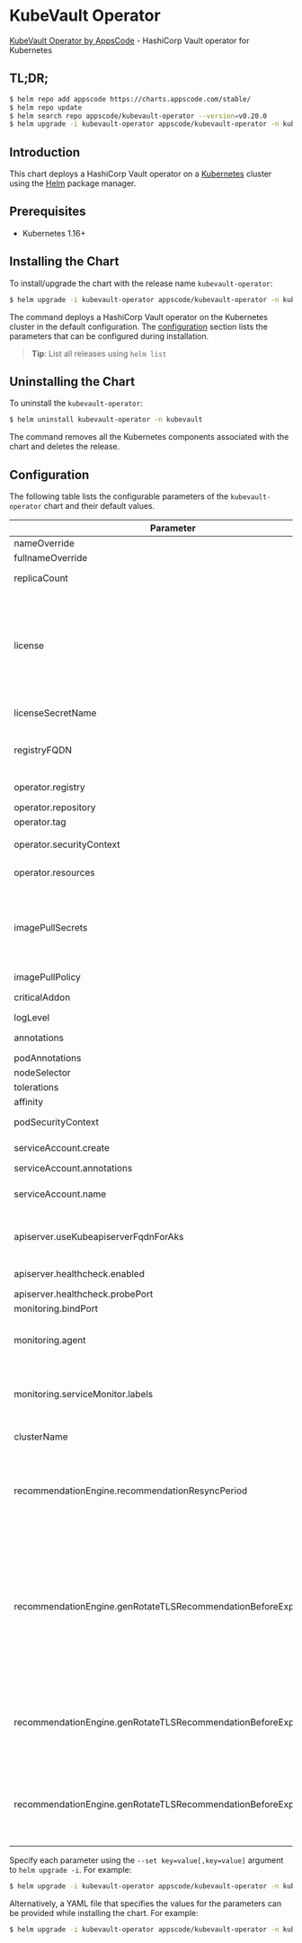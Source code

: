 # KubeVault Operator

[KubeVault Operator by AppsCode](https://github.com/kubevault/operator) - HashiCorp Vault operator for Kubernetes

## TL;DR;

```bash
$ helm repo add appscode https://charts.appscode.com/stable/
$ helm repo update
$ helm search repo appscode/kubevault-operator --version=v0.20.0
$ helm upgrade -i kubevault-operator appscode/kubevault-operator -n kubevault --create-namespace --version=v0.20.0
```

## Introduction

This chart deploys a HashiCorp Vault operator on a [Kubernetes](http://kubernetes.io) cluster using the [Helm](https://helm.sh) package manager.

## Prerequisites

- Kubernetes 1.16+

## Installing the Chart

To install/upgrade the chart with the release name `kubevault-operator`:

```bash
$ helm upgrade -i kubevault-operator appscode/kubevault-operator -n kubevault --create-namespace --version=v0.20.0
```

The command deploys a HashiCorp Vault operator on the Kubernetes cluster in the default configuration. The [configuration](#configuration) section lists the parameters that can be configured during installation.

> **Tip**: List all releases using `helm list`

## Uninstalling the Chart

To uninstall the `kubevault-operator`:

```bash
$ helm uninstall kubevault-operator -n kubevault
```

The command removes all the Kubernetes components associated with the chart and deletes the release.

## Configuration

The following table lists the configurable parameters of the `kubevault-operator` chart and their default values.

|                            Parameter                             |                                                                                                                                                                                                        Description                                                                                                                                                                                                        |                                                                                            Default                                                                                             |
|------------------------------------------------------------------|---------------------------------------------------------------------------------------------------------------------------------------------------------------------------------------------------------------------------------------------------------------------------------------------------------------------------------------------------------------------------------------------------------------------------|------------------------------------------------------------------------------------------------------------------------------------------------------------------------------------------------|
| nameOverride                                                     | Overrides name template                                                                                                                                                                                                                                                                                                                                                                                                   | <code>""</code>                                                                                                                                                                                |
| fullnameOverride                                                 | Overrides fullname template                                                                                                                                                                                                                                                                                                                                                                                               | <code>""</code>                                                                                                                                                                                |
| replicaCount                                                     | Number of KubeVault operator replicas to create (only 1 is supported)                                                                                                                                                                                                                                                                                                                                                     | <code>1</code>                                                                                                                                                                                 |
| license                                                          | License for the product. Get a license by following the steps from [here](https://kubevault.com/docs/latest/setup/install/enterprise/#get-a-trial-license). <br> Example: <br> `helm install appscode/kubevault-operator \` <br> `--set-file license=/path/to/license/file` <br> `or` <br> `helm install appscode/kubevault-operator \` <br> `--set license=<license file content>`                                       | <code>""</code>                                                                                                                                                                                |
| licenseSecretName                                                | Name of Secret with the license as key.txt key                                                                                                                                                                                                                                                                                                                                                                            | <code>""</code>                                                                                                                                                                                |
| registryFQDN                                                     | Docker registry fqdn used to pull docker images Set this to use docker registry hosted at ${registryFQDN}/${registry}/${image}                                                                                                                                                                                                                                                                                            | <code>ghcr.io</code>                                                                                                                                                                           |
| operator.registry                                                | Docker registry used to pull KubeVault operator image                                                                                                                                                                                                                                                                                                                                                                     | <code>kubevault</code>                                                                                                                                                                         |
| operator.repository                                              | KubeVault operator container image                                                                                                                                                                                                                                                                                                                                                                                        | <code>vault-operator</code>                                                                                                                                                                    |
| operator.tag                                                     | KubeVault operator container image tag                                                                                                                                                                                                                                                                                                                                                                                    | <code>""</code>                                                                                                                                                                                |
| operator.securityContext                                         | Security options this container should run with                                                                                                                                                                                                                                                                                                                                                                           | <code>{"allowPrivilegeEscalation":false,"capabilities":{"drop":["ALL"]},"readOnlyRootFilesystem":true,"runAsNonRoot":true,"runAsUser":65534,"seccompProfile":{"type":"RuntimeDefault"}}</code> |
| operator.resources                                               | Compute Resources required by the operator container                                                                                                                                                                                                                                                                                                                                                                      | <code>{}</code>                                                                                                                                                                                |
| imagePullSecrets                                                 | Specify an array of imagePullSecrets. Secrets must be manually created in the namespace. <br> Example: <br> `helm template charts/kubevault-operator \` <br> `--set imagePullSecrets[0].name=sec0 \` <br> `--set imagePullSecrets[1].name=sec1`                                                                                                                                                                           | <code>[]</code>                                                                                                                                                                                |
| imagePullPolicy                                                  | Container image pull policy                                                                                                                                                                                                                                                                                                                                                                                               | <code>IfNotPresent</code>                                                                                                                                                                      |
| criticalAddon                                                    | If true, installs KubeVault operator as critical addon                                                                                                                                                                                                                                                                                                                                                                    | <code>false</code>                                                                                                                                                                             |
| logLevel                                                         | Log level for operator                                                                                                                                                                                                                                                                                                                                                                                                    | <code>3</code>                                                                                                                                                                                 |
| annotations                                                      | Annotations applied to operator deployment                                                                                                                                                                                                                                                                                                                                                                                | <code>{}</code>                                                                                                                                                                                |
| podAnnotations                                                   | Annotations passed to operator pod(s).                                                                                                                                                                                                                                                                                                                                                                                    | <code>{}</code>                                                                                                                                                                                |
| nodeSelector                                                     | Node labels for pod assignment                                                                                                                                                                                                                                                                                                                                                                                            | <code>{"kubernetes.io/os":"linux"}</code>                                                                                                                                                      |
| tolerations                                                      | Tolerations for pod assignment                                                                                                                                                                                                                                                                                                                                                                                            | <code>[]</code>                                                                                                                                                                                |
| affinity                                                         | Affinity rules for pod assignment                                                                                                                                                                                                                                                                                                                                                                                         | <code>{}</code>                                                                                                                                                                                |
| podSecurityContext                                               | Security options the operator pod should run with.                                                                                                                                                                                                                                                                                                                                                                        | <code>{}</code>                                                                                                                                                                                |
| serviceAccount.create                                            | Specifies whether a service account should be created                                                                                                                                                                                                                                                                                                                                                                     | <code>true</code>                                                                                                                                                                              |
| serviceAccount.annotations                                       | Annotations to add to the service account                                                                                                                                                                                                                                                                                                                                                                                 | <code>{}</code>                                                                                                                                                                                |
| serviceAccount.name                                              | The name of the service account to use. If not set and create is true, a name is generated using the fullname template                                                                                                                                                                                                                                                                                                    | <code>""</code>                                                                                                                                                                                |
| apiserver.useKubeapiserverFqdnForAks                             | If true, uses kube-apiserver FQDN for AKS cluster to workaround https://github.com/Azure/AKS/issues/522 (default true)                                                                                                                                                                                                                                                                                                    | <code>true</code>                                                                                                                                                                              |
| apiserver.healthcheck.enabled                                    | healthcheck configures the readiness and liveliness probes for the operator pod.                                                                                                                                                                                                                                                                                                                                          | <code>true</code>                                                                                                                                                                              |
| apiserver.healthcheck.probePort                                  | The port the probe endpoint binds to                                                                                                                                                                                                                                                                                                                                                                                      | <code>8081</code>                                                                                                                                                                              |
| monitoring.bindPort                                              | The port the metric endpoint binds to                                                                                                                                                                                                                                                                                                                                                                                     | <code>8080</code>                                                                                                                                                                              |
| monitoring.agent                                                 | Name of monitoring agent (one of "prometheus.io", "prometheus.io/operator", "prometheus.io/builtin")                                                                                                                                                                                                                                                                                                                      | <code>""</code>                                                                                                                                                                                |
| monitoring.serviceMonitor.labels                                 | Specify the labels for ServiceMonitor. Prometheus crd will select ServiceMonitor using these labels. Only usable when monitoring agent is `prometheus.io/operator`.                                                                                                                                                                                                                                                       | <code>{}</code>                                                                                                                                                                                |
| clusterName                                                      | Name of cluster used in a multi-cluster setup                                                                                                                                                                                                                                                                                                                                                                             | <code>""</code>                                                                                                                                                                                |
| recommendationEngine.recommendationResyncPeriod                  | Recommendation will be generated after every given duration based on the resource status at that moment. Default value is one hour. The flag accepts a integer 64 bit value in nanosecond for time.Duration. Ref: https://pkg.go.dev/time#Duration                                                                                                                                                                        | <code>1h0m0s</code>                                                                                                                                                                            |
| recommendationEngine.genRotateTLSRecommendationBeforeExpiryYear  | Rotate TLS recommendation will be generated before given year of expiration. It also depends on gen-rotate-tls-recommendation-before-expiry-month and gen-rotate-tls-recommendation-before-expiry-year. Default values are 0(zero) for gen-rotate-tls-recommendation-before-expiry-year, 1(one) for gen-rotate-tls-recommendation-before-expiry-month, 0(zero) for gen-rotate-tls-recommendation-before-expiry-day flags. | <code>0</code>                                                                                                                                                                                 |
| recommendationEngine.genRotateTLSRecommendationBeforeExpiryMonth | Rotate TLS recommendation will be generated before given month of expiration. It also depends on gen-rotate-tls-recommendation-before-expiry-year and gen-rotate-tls-recommendation-before-expiry-day flag. By default it is set as 1(one).                                                                                                                                                                               | <code>1</code>                                                                                                                                                                                 |
| recommendationEngine.genRotateTLSRecommendationBeforeExpiryDay   | Rotate TLS recommendation will be generated before given day of expiration. It also depends on gen-rotate-tls-recommendation-before-expiry-year and gen-rotate-tls-recommendation-before-expiry-month flag. By default it is set as 0(zero).                                                                                                                                                                              | <code>0</code>                                                                                                                                                                                 |


Specify each parameter using the `--set key=value[,key=value]` argument to `helm upgrade -i`. For example:

```bash
$ helm upgrade -i kubevault-operator appscode/kubevault-operator -n kubevault --create-namespace --version=v0.20.0 --set replicaCount=1
```

Alternatively, a YAML file that specifies the values for the parameters can be provided while
installing the chart. For example:

```bash
$ helm upgrade -i kubevault-operator appscode/kubevault-operator -n kubevault --create-namespace --version=v0.20.0 --values values.yaml
```
